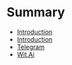 # Summary

* [Introduction](README.md)
* [Introduction](documentation/Introduction.md)
* [Telegram](documentation/Telegram.md)
* [Wit.Ai](documentation/WitAi.md)

